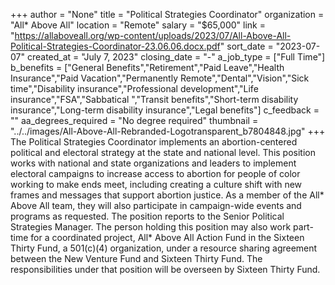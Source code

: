 +++
author = "None"
title = "Political Strategies Coordinator"
organization = "All* Above All"
location = "Remote"
salary = "$65,000"
link = "https://allaboveall.org/wp-content/uploads/2023/07/All-Above-All-Political-Strategies-Coordinator-23.06.06.docx.pdf"
sort_date = "2023-07-07"
created_at = "July 7, 2023"
closing_date = "-"
a_job_type = ["Full Time"]
b_benefits = ["General Benefits","Retirement","Paid Leave","Health Insurance","Paid Vacation","Permanently Remote","Dental","Vision","Sick time","Disability insurance","Professional development","Life insurance","FSA","Sabbatical ","Transit benefits","Short-term disability insurance","Long-term disability insurance","Legal benefits"]
c_feedback = ""
aa_degrees_required = "No degree required"
thumbnail = "../../images/All-Above-All-Rebranded-Logotransparent_b7804848.jpg"
+++
The Political Strategies Coordinator implements an abortion-centered political and electoral strategy at the state and national level. This position works with national and state organizations and leaders to implement electoral campaigns to increase access to abortion for people of color working to make ends meet, including creating a culture shift with new frames and messages that support abortion justice. As a member of the All* Above All team, they will also participate in campaign-wide events and programs as requested. The position reports to the Senior Political Strategies Manager.
The person holding this position may also work part-time for a coordinated project, All* Above All Action Fund in the Sixteen Thirty Fund, a 501(c)(4) organization, under a resource sharing agreement between the New Venture Fund and Sixteen Thirty Fund. The responsibilities under that position will be overseen by Sixteen Thirty Fund.